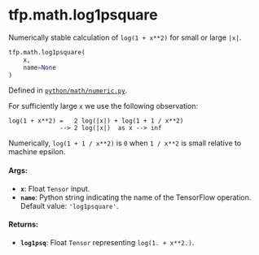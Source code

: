 <div itemscope itemtype="http://developers.google.com/ReferenceObject">
<meta itemprop="name" content="tfp.math.log1psquare" />
<meta itemprop="path" content="Stable" />
</div>

# tfp.math.log1psquare

Numerically stable calculation of `log(1 + x**2)` for small or large `|x|`.

``` python
tfp.math.log1psquare(
    x,
    name=None
)
```



Defined in [`python/math/numeric.py`](https://github.com/tensorflow/probability/tree/master/tensorflow_probability/python/math/numeric.py).

<!-- Placeholder for "Used in" -->

For sufficiently large `x` we use the following observation:

```none
log(1 + x**2) =   2 log(|x|) + log(1 + 1 / x**2)
              --> 2 log(|x|)  as x --> inf
```

Numerically, `log(1 + 1 / x**2)` is `0` when `1 / x**2` is small relative to
machine epsilon.

#### Args:

* <b>`x`</b>: Float `Tensor` input.
* <b>`name`</b>: Python string indicating the name of the TensorFlow operation.
    Default value: `'log1psquare'`.


#### Returns:

* <b>`log1psq`</b>: Float `Tensor` representing `log(1. + x**2.)`.